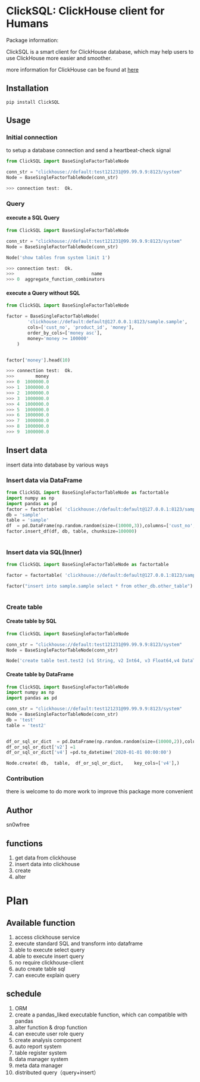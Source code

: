# ClickSQL: ClickHouse client for Humans 
 

 
Package information:

 
ClickSQL is a smart client for ClickHouse database, which may help users to use ClickHouse more easier and smoother. 


more information for ClickHouse can be found at [here](http://clickhouse.tech)



## Installation

`pip install ClickSQL`

## Usage
### Initial connection
to setup a database connection and send a heartbeat-check signal

```python
from ClickSQL import BaseSingleFactorTableNode

conn_str = "clickhouse://default:test121231@99.99.9.9:8123/system"
Node = BaseSingleFactorTableNode(conn_str)

>>> connection test:  Ok.

``` 

### Query
#### execute a SQL Query
```python
from ClickSQL import BaseSingleFactorTableNode

conn_str = "clickhouse://default:test121231@99.99.9.9:8123/system"
Node = BaseSingleFactorTableNode(conn_str)

Node('show tables from system limit 1')

>>> connection test:  Ok.
>>>                             name
>>> 0  aggregate_function_combinators
```

#### execute a Query without SQL
```python
from ClickSQL import BaseSingleFactorTableNode

factor = BaseSingleFactorTableNode(
        'clickhouse://default:default@127.0.0.1:8123/sample.sample',
        cols=['cust_no', 'product_id', 'money'],
        order_by_cols=['money asc'],
        money='money >= 100000'
    )


factor['money'].head(10)

>>> connection test:  Ok.
>>>        money
>>> 0  1000000.0
>>> 1  1000000.0
>>> 2  1000000.0
>>> 3  1000000.0
>>> 4  1000000.0
>>> 5  1000000.0
>>> 6  1000000.0
>>> 7  1000000.0
>>> 8  1000000.0
>>> 9  1000000.0


```


## Insert data
insert data into database by various ways
### Insert data via DataFrame
```python
from ClickSQL import BaseSingleFactorTableNode as factortable
import numpy as np
import pandas as pd
factor = factortable( 'clickhouse://default:default@127.0.0.1:8123/sample.sample'  )
db = 'sample'
table = 'sample'
df  = pd.DataFrame(np.random.random(size=(10000,3)),columns=['cust_no', 'product_id', 'money'])
factor.insert_df(df, db, table, chunksize=100000)
    

```

### Insert data via SQL(Inner)
```python
from ClickSQL import BaseSingleFactorTableNode as factortable

factor = factortable( 'clickhouse://default:default@127.0.0.1:8123/sample.sample'  )

factor("insert into sample.sample select * from other_db.other_table")
    

```

### Create table

#### Create table by SQL
```python
from ClickSQL import BaseSingleFactorTableNode

conn_str = "clickhouse://default:test121231@99.99.9.9:8123/system"
Node = BaseSingleFactorTableNode(conn_str)

Node('create table test.test2 (v1 String, v2 Int64, v3 Float64,v4 DataTime) Engine=MergeTree() order by v4')
```

#### Create table by DataFrame
```python
from ClickSQL import BaseSingleFactorTableNode
import numpy as np
import pandas as pd

conn_str = "clickhouse://default:test121231@99.99.9.9:8123/system"
Node = BaseSingleFactorTableNode(conn_str)
db = 'test'
table = 'test2'


df_or_sql_or_dict  = pd.DataFrame(np.random.random(size=(10000,2)),columns=['v1', 'v3'])
df_or_sql_or_dict['v2'] =1
df_or_sql_or_dict['v4'] =pd.to_datetime('2020-01-01 00:00:00')

Node.create( db,  table,  df_or_sql_or_dict,    key_cols=['v4'],)
```


### Contribution
there is welcome to do more work to improve this package more convenient

## Author
sn0wfree

## functions
1. get data from clickhouse
2. insert data into clickhouse
3. create 
4. alter


# Plan
## Available function 
1. access clickhouse service
2. execute standard SQL and transform into dataframe
3. able to execute select query 
4. able to execute insert query 
5. no require clickhouse-client
6. auto create table sql
7. can execute explain query

## schedule
1. ORM
2. create a pandas_liked executable function, which can compatible with pandas 
3. alter function & drop function
4. can execute user role query
5. create analysis component
6. auto report system
7. table register system
8. data manager system
8. meta data manager
9. distributed query（query+insert）



